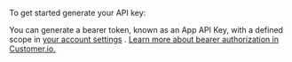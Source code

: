 To get started generate your API key:

You can generate a bearer token, known as an App API Key, with a defined scope in [your account settings](https://fly.customer.io/settings/api_credentials?keyType=app)
. [Learn more about bearer authorization in Customer.io.](https://customer.io/docs/managing-credentials)
